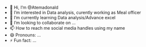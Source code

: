 - 👋 Hi, I’m @Atemadonald
- 👀 I’m interested in Data analysis, curently working as Meal officer
- 🌱 I’m currently learning Data analysis/Advance excel
- 💞️ I’m looking to collaborate on ...
- 📫 How to reach me social media handles using my name
- 😄 Pronouns: ...
- ⚡ Fun fact: ...


